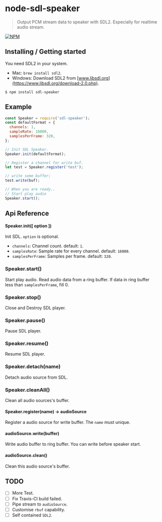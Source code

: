 node-sdl-speaker 
======
> Output PCM stream data to speaker with SDL2. Especially for realtime audio stream. 

[![NPM](https://nodei.co/npm/sdl-speaker.png)](https://www.npmjs.com/package/sdl-speaker)

## Installing / Getting started

You need SDL2 in your system. 

- Mac: `brew install sdl2`. 
- Windows: Download SDL2 from [www.libsdl.org](https://www.libsdl.org/download-2.0.php).

```shell
$ npm install sdl-speaker
```

## Example

```javascript
const Speaker = require('sdl-speaker');
const defaultFormat = {
  channels: 1,
  sampleRate: 16000,
  samplesPerFrame: 320,
};

// Init SDL Speaker.
Speaker.init(defaultFormat);

// Register a channel for write buf.
let test = Speaker.register('test');

// write some buffer;
test.write(buf);

// When you are ready..
// Start play audio
Speaker.start();
```

## Api Reference

#### Speaker.init([ option ])

Init SDL. `option` is optional.

- `channels`: Channel count. default: `1`.
- `samplesRate`: Sample rate for every channel. default: `16000`.
- `samplesPerFrame`: Samples per frame. default: `320`.

### Speaker.start()

Start play audio. Read audio data from a ring buffer. If data in ring buffer less than `samplesPerFrame`, fill 0.

### Speaker.stop()

Close and Destroy SDL player.

### Speaker.pause()

Pause SDL player.

### Speaker.resume()

Resume SDL player.

### Speaker.detach(name)

Detach audio source from SDL.

### Speaker.cleanAll()

Clean all audio sources's buffer.

#### Speaker.register(name) -> audioSource

Register a audio source for write buffer. The `name` must unique.

#### audioSource.write(buffer)

Write audio buffer to ring buffer. You can write before speaker start.

#### audioSource.clean()

Clean this audio source's buffer.

## TODO

- [ ] More Test.
- [ ] Fix Travis-CI build failed.
- [ ] Pipe stream to `audioSource`.
- [ ] Customise `rbuf` capability.
- [ ] Self contained `SDL2`.

